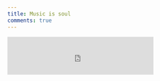 ```yaml
---
title: Music is soul
comments: true
---
```



<iframe frameborder="no" border="0" marginwidth="0" marginheight="0" width=330 height=86 src="http://music.163.com/outchain/player?type=2&id=560079&auto=1&height=66"></iframe>